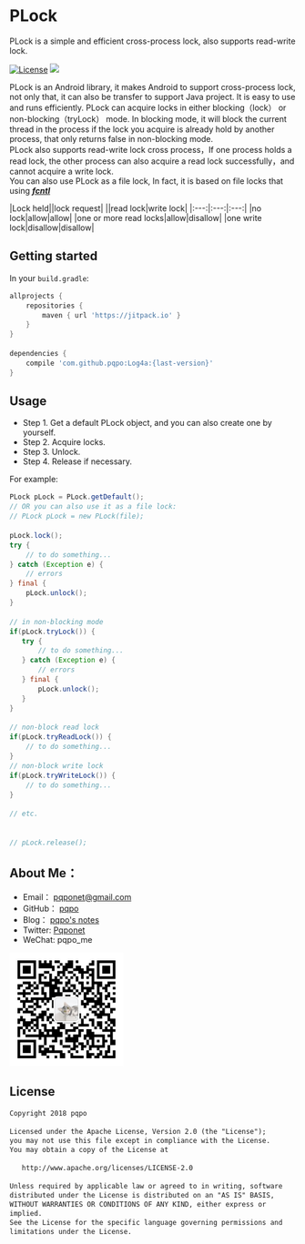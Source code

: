 # PLock
PLock is a simple and efficient cross-process lock, also supports read-write lock.

[![License](https://img.shields.io/badge/license-Apache%202.0-blue.svg)](./LICENSE)
[![](https://jitpack.io/v/pqpo/PLock.svg)](https://jitpack.io/#pqpo/PLock)

PLock is an Android library, it makes Android to support cross-process lock,  not only that, 
it can also be transfer to support Java project. It is easy to use and runs efficiently. 
PLock can acquire locks in either blocking（lock） or non-blocking（tryLock） mode. In blocking mode, 
it will block the current thread in the process if the lock you acquire is already hold by another process, 
that only returns false in non-blocking mode.  
PLock also supports read-write lock cross process，If one process holds a read lock, 
the other process can also acquire a read lock successfully，and cannot acquire a write lock.   
You can also use PLock as a file lock, In fact, it is based on file locks that using 
***[fcntl](http://pubs.opengroup.org/onlinepubs/009604599/functions/fcntl.html)***

|Lock held||lock request|
||read lock|write lock|
|:---:|:---:|:---:|
|no lock|allow|allow|
|one or more read locks|allow|disallow|
|one write lock|disallow|disallow|

## Getting started

In your `build.gradle`:

```groovy
allprojects {
	repositories {
		maven { url 'https://jitpack.io' }
	}
}

dependencies {
    compile 'com.github.pqpo:Log4a:{last-version}'
}

```

## Usage

- Step 1. Get a default PLock object, and you can also create one by yourself.
- Step 2. Acquire locks.
- Step 3. Unlock.
- Step 4. Release if necessary.

For example:

```java
PLock pLock = PLock.getDefault();
// OR you can also use it as a file lock:
// PLock pLock = new PLock(file);

pLock.lock(); 
try {
    // to do something...
} catch (Exception e) {
    // errors
} final {
    pLock.unlock(); 
}

// in non-blocking mode
if(pLock.tryLock()) {
   try {
       // to do something...
   } catch (Exception e) {
       // errors
   } final {
       pLock.unlock(); 
   }
} 

// non-block read lock
if(pLock.tryReadLock()) {
    // to do something...
} 
// non-block write lock
if(pLock.tryWriteLock()) {
    // to do something...
} 

// etc.


// pLock.release(); 

```

## About Me：

- Email：    pqponet@gmail.com
- GitHub：  [pqpo](https://github.com/pqpo)
- Blog：    [pqpo's notes](https://pqpo.me)
- Twitter: [Pqponet](https://twitter.com/Pqponet)
- WeChat: pqpo_me

<img src="art/qrcode_for_gh.jpg" width="200">

## License

    Copyright 2018 pqpo
    
    Licensed under the Apache License, Version 2.0 (the "License");
    you may not use this file except in compliance with the License.
    You may obtain a copy of the License at
    
       http://www.apache.org/licenses/LICENSE-2.0
    
    Unless required by applicable law or agreed to in writing, software
    distributed under the License is distributed on an "AS IS" BASIS,
    WITHOUT WARRANTIES OR CONDITIONS OF ANY KIND, either express or implied.
    See the License for the specific language governing permissions and
    limitations under the License.



